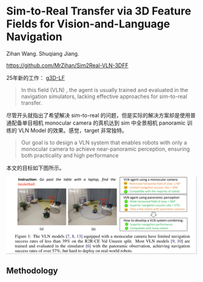 # Sim-to-Real Transfer via 3D Feature Fields for Vision-and-Language Navigation

Zihan Wang. Shuqiang Jiang.

https://github.com/MrZihan/Sim2Real-VLN-3DFF

25年新的工作： [g3D-LF](https://github.com/MrZihan/g3D-LF)

> In this field (VLN) , the agent is usually trained and evaluated in the navigation simulators, lacking effective approaches for sim-to-real transfer. 

尽管开头就指出了希望解决 sim-to-real 的问题，但是实际的解决方案却是使用普通配备单目相机 monocular camera 的真机达到 sim 中全景相机 panoramic 训练的 VLN Model 的效果。感觉，target 非常独特。

> Our goal is to design a VLN system that enables robots with only a monocular camera to achieve near-panoramic perception, ensuring both practicality and high performance

本文的目标如下图所示。

![](../imgs/sim2real_vln.png)

## Methodology

